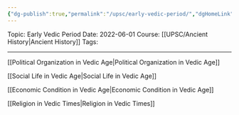 ```yaml
---
{"dg-publish":true,"permalink":"/upsc/early-vedic-period/","dgHomeLink":true,"dgPassFrontmatter":false}
---
```


Topic: Early Vedic Period
Date: 2022-06-01
Course: [[UPSC/Ancient History|Ancient History]]
Tags: 

---



[[Political Organization in Vedic Age|Political Organization in Vedic Age]]

[[Social Life in Vedic Age|Social Life in Vedic Age]]

[[Economic Condition in Vedic Age|Economic Condition in Vedic Age]]

[[Religion in Vedic Times|Religion in Vedic Times]]
